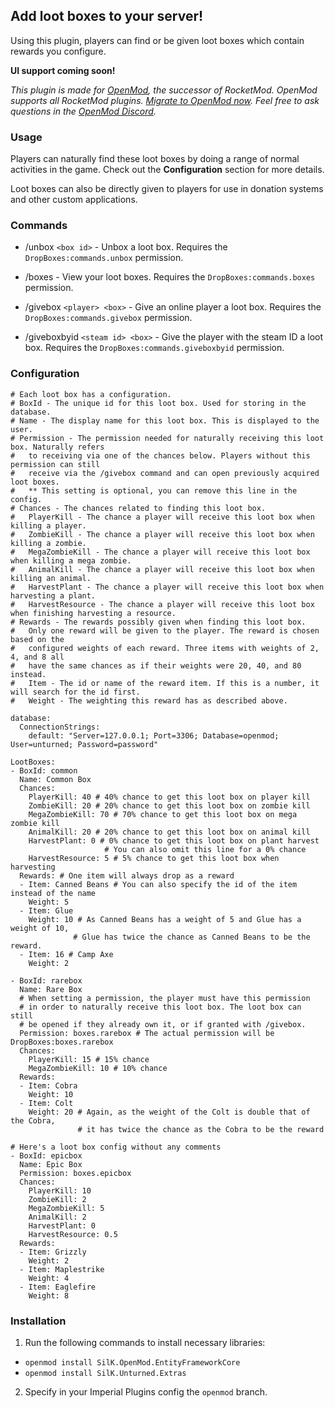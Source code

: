 ## Add loot boxes to your server!

Using this plugin, players can find or be given loot boxes which contain rewards you configure.

**UI support coming soon!**

*This plugin is made for [OpenMod](https://openmod.github.io/openmod-docs/), the successor of RocketMod. OpenMod supports all RocketMod plugins. [Migrate to OpenMod now](https://openmod.github.io/openmod-docs/user-guide/installation/unturned/). Feel free to ask questions in the [OpenMod Discord](https://discord.gg/6yy7gxk).*

### Usage

Players can naturally find these loot boxes by doing a range of normal activities in the game. Check out the **Configuration** section for more details.

Loot boxes can also be directly given to players for use in donation systems and other custom applications.

### Commands

- /unbox `<box id>` - Unbox a loot box.
  Requires the `DropBoxes:commands.unbox` permission.
	
- /boxes - View your loot boxes.
  Requires the `DropBoxes:commands.boxes` permission.
	
- /givebox `<player> <box>` - Give an online player a loot box.
  Requires the `DropBoxes:commands.givebox` permission.
	
- /giveboxbyid `<steam id> <box>` - Give the player with the steam ID a loot box.
  Requires the `DropBoxes:commands.giveboxbyid` permission.

### Configuration

```
# Each loot box has a configuration.
# BoxId - The unique id for this loot box. Used for storing in the database.
# Name - The display name for this loot box. This is displayed to the user.
# Permission - The permission needed for naturally receiving this loot box. Naturally refers
#   to receiving via one of the chances below. Players without this permission can still
#   receive via the /givebox command and can open previously acquired loot boxes.
#   ** This setting is optional, you can remove this line in the config.
# Chances - The chances related to finding this loot box.
#   PlayerKill - The chance a player will receive this loot box when killing a player.
#   ZombieKill - The chance a player will receive this loot box when killing a zombie.
#   MegaZombieKill - The chance a player will receive this loot box when killing a mega zombie.
#   AnimalKill - The chance a player will receive this loot box when killing an animal.
#   HarvestPlant - The chance a player will receive this loot box when harvesting a plant.
#   HarvestResource - The chance a player will receive this loot box when finishing harvesting a resource.
# Rewards - The rewards possibly given when finding this loot box.
#   Only one reward will be given to the player. The reward is chosen based on the
#   configured weights of each reward. Three items with weights of 2, 4, and 8 all
#   have the same chances as if their weights were 20, 40, and 80 instead.
#   Item - The id or name of the reward item. If this is a number, it will search for the id first.
#   Weight - The weighting this reward has as described above.

database:
  ConnectionStrings:
    default: "Server=127.0.0.1; Port=3306; Database=openmod; User=unturned; Password=password"

LootBoxes:
- BoxId: common
  Name: Common Box
  Chances:
    PlayerKill: 40 # 40% chance to get this loot box on player kill
    ZombieKill: 20 # 20% chance to get this loot box on zombie kill
    MegaZombieKill: 70 # 70% chance to get this loot box on mega zombie kill
    AnimalKill: 20 # 20% chance to get this loot box on animal kill
    HarvestPlant: 0 # 0% chance to get this loot box on plant harvest
                     # You can also omit this line for a 0% chance
    HarvestResource: 5 # 5% chance to get this loot box when harvesting
  Rewards: # One item will always drop as a reward
  - Item: Canned Beans # You can also specify the id of the item instead of the name
    Weight: 5
  - Item: Glue
    Weight: 10 # As Canned Beans has a weight of 5 and Glue has a weight of 10,
              # Glue has twice the chance as Canned Beans to be the reward.
  - Item: 16 # Camp Axe
    Weight: 2

- BoxId: rarebox
  Name: Rare Box
  # When setting a permission, the player must have this permission
  # in order to naturally receive this loot box. The loot box can still
  # be opened if they already own it, or if granted with /givebox.
  Permission: boxes.rarebox # The actual permission will be DropBoxes:boxes.rarebox
  Chances:
    PlayerKill: 15 # 15% chance
    MegaZombieKill: 10 # 10% chance
  Rewards:
  - Item: Cobra
    Weight: 10
  - Item: Colt
    Weight: 20 # Again, as the weight of the Colt is double that of the Cobra,
               # it has twice the chance as the Cobra to be the reward

# Here's a loot box config without any comments
- BoxId: epicbox
  Name: Epic Box
  Permission: boxes.epicbox
  Chances:
    PlayerKill: 10
    ZombieKill: 2
    MegaZombieKill: 5
    AnimalKill: 2
    HarvestPlant: 0
    HarvestResource: 0.5
  Rewards:
  - Item: Grizzly
    Weight: 2
  - Item: Maplestrike
    Weight: 4
  - Item: Eaglefire
    Weight: 8
```

### Installation

1. Run the following commands to install necessary libraries:

- `openmod install SilK.OpenMod.EntityFrameworkCore`
- `openmod install SilK.Unturned.Extras`

2. Specify in your Imperial Plugins config the `openmod` branch.